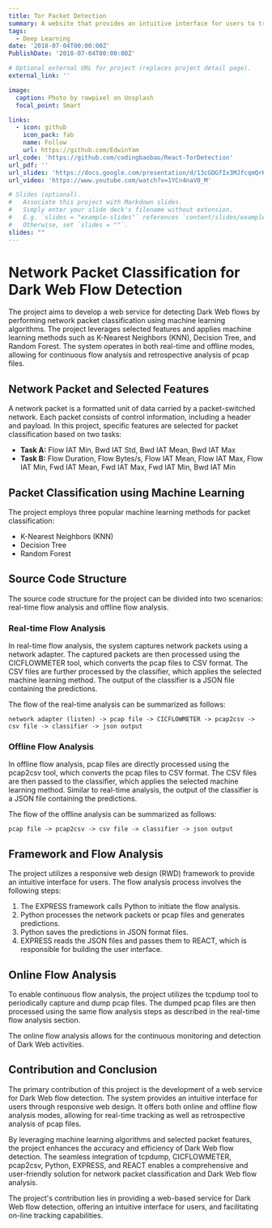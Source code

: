 ```yaml
---
title: Tor Packet Detection
summary: A website that provides an intuitive interface for users to track dark web flow and identify potential security threats
tags:
  - Deep Learning
date: '2018-07-04T00:00:00Z'
PublishDate: '2018-07-04T00:00:00Z'

# Optional external URL for project (replaces project detail page).
external_link: ''

image:
  caption: Photo by rawpixel on Unsplash
  focal_point: Smart

links:
  - icon: github
    icon_pack: fab
    name: Follow
    url: https://github.com/EdwinYam
url_code: 'https://github.com/codingbaobao/React-TorDetection'
url_pdf: ''
url_slides: 'https://docs.google.com/presentation/d/13cGDGfIx3MJfcqmQrKtfhkCgjsWMqCVYby1CBdaUT3s/edit?usp=sharing'
url_video: 'https://www.youtube.com/watch?v=1YCn4naV0_M'

# Slides (optional).
#   Associate this project with Markdown slides.
#   Simply enter your slide deck's filename without extension.
#   E.g. `slides = "example-slides"` references `content/slides/example-slides.md`.
#   Otherwise, set `slides = ""`.
slides: ""
---
```


# Network Packet Classification for Dark Web Flow Detection

The project aims to develop a web service for detecting Dark Web flows by performing network packet classification using machine learning algorithms. The project leverages selected features and applies machine learning methods such as K-Nearest Neighbors (KNN), Decision Tree, and Random Forest. The system operates in both real-time and offline modes, allowing for continuous flow analysis and retrospective analysis of pcap files.

## Network Packet and Selected Features
A network packet is a formatted unit of data carried by a packet-switched network. Each packet consists of control information, including a header and payload. In this project, specific features are selected for packet classification based on two tasks:

- **Task A:** Flow IAT Min, Bwd IAT Std, Bwd IAT Mean, Bwd IAT Max
- **Task B:** Flow Duration, Flow Bytes/s, Flow IAT Mean, Flow IAT Max, Flow IAT Min, Fwd IAT Mean, Fwd IAT Max, Fwd IAT Min, Bwd IAT Min

## Packet Classification using Machine Learning
The project employs three popular machine learning methods for packet classification:

- K-Nearest Neighbors (KNN)
- Decision Tree
- Random Forest

## Source Code Structure
The source code structure for the project can be divided into two scenarios: real-time flow analysis and offline flow analysis.

### Real-time Flow Analysis
In real-time flow analysis, the system captures network packets using a network adapter. The captured packets are then processed using the CICFLOWMETER tool, which converts the pcap files to CSV format. The CSV files are further processed by the classifier, which applies the selected machine learning method. The output of the classifier is a JSON file containing the predictions.

The flow of the real-time analysis can be summarized as follows:

```
network adapter (listen) -> pcap file -> CICFLOWMETER -> pcap2csv -> csv file -> classifier -> json output
```

### Offline Flow Analysis
In offline flow analysis, pcap files are directly processed using the pcap2csv tool, which converts the pcap files to CSV format. The CSV files are then passed to the classifier, which applies the selected machine learning method. Similar to real-time analysis, the output of the classifier is a JSON file containing the predictions.

The flow of the offline analysis can be summarized as follows:

```
pcap file -> pcap2csv -> csv file -> classifier -> json output
```

## Framework and Flow Analysis
The project utilizes a responsive web design (RWD) framework to provide an intuitive interface for users. The flow analysis process involves the following steps:

1. The EXPRESS framework calls Python to initiate the flow analysis.
2. Python processes the network packets or pcap files and generates predictions.
3. Python saves the predictions in JSON format files.
4. EXPRESS reads the JSON files and passes them to REACT, which is responsible for building the user interface.

## Online Flow Analysis
To enable continuous flow analysis, the project utilizes the tcpdump tool to periodically capture and dump pcap files. The dumped pcap files are then processed using the same flow analysis steps as described in the real-time flow analysis section.

The online flow analysis allows for the continuous monitoring and detection of Dark Web activities.

## Contribution and Conclusion
The primary contribution of this project is the development of a web service for Dark Web flow detection. The system provides an intuitive interface for users through responsive web design. It offers both online and offline flow analysis modes, allowing for real-time tracking as well as retrospective analysis of pcap files.

By leveraging machine learning algorithms and selected packet features, the project enhances the accuracy and efficiency of Dark Web flow detection. The seamless integration of tcpdump, CICFLOWMETER, pcap2csv, Python, EXPRESS, and REACT enables a comprehensive and user-friendly solution for network packet classification and Dark Web flow analysis.

The project's contribution lies in providing a web-based service for Dark Web flow detection, offering an intuitive interface for users, and facilitating on-line tracking capabilities.